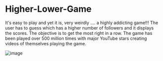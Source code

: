 # Higher-Lower-Game
It's easy to play and yet it is, very weirdly .... a highly addicting game!!! The user has to guess which has a higher number of followers and it displays the scores. The objective is to get the most right in a row. 
The game has been played over 500 million times with major YouTube stars creating videos of themselves playing the game.








![image](https://user-images.githubusercontent.com/80421780/186976101-1d78e7aa-479c-48ae-9567-9ca1801a75aa.png)
